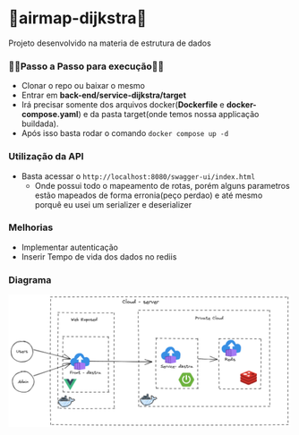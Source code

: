 # 🛫airmap-dijkstra🛬
Projeto desenvolvido na materia de estrutura de dados

### 🚶‍♂️Passo a Passo para execução🚶‍♂️
- Clonar o repo ou baixar o mesmo
- Entrar em **back-end/service-dijkstra/target**
- Irá precisar somente dos arquivos docker(**Dockerfile** e **docker-compose.yaml**) e da pasta target(onde temos nossa applicação buildada).
- Após isso basta rodar o comando `docker compose up -d `


### Utilização da API
- Basta acessar o `http://localhost:8080/swagger-ui/index.html`
  - Onde possui todo o mapeamento de rotas, porém alguns parametros estão mapeados de forma erronia(peço perdao) e até mesmo porquê eu usei um serializer e deserializer

### Melhorias
-  Implementar autenticação
-  Inserir Tempo de vida dos dados no rediis

### Diagrama 
![](./infra/current.excalidraw.png)
